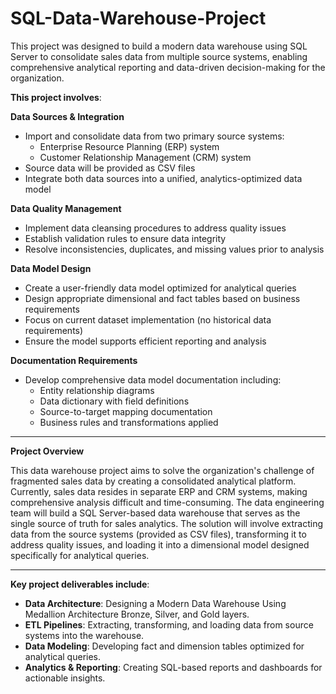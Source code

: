 # SQL-Data-Warehouse-Project

This project was designed to build a modern data warehouse using SQL Server to consolidate sales data from multiple source systems, enabling comprehensive analytical reporting and data-driven decision-making for the organization.

**This project involves**:

**Data Sources & Integration**

* Import and consolidate data from two primary source systems:
     * Enterprise Resource Planning (ERP) system
     * Customer Relationship Management (CRM) system
* Source data will be provided as CSV files
* Integrate both data sources into a unified, analytics-optimized data model

**Data Quality Management**

* Implement data cleansing procedures to address quality issues
* Establish validation rules to ensure data integrity
* Resolve inconsistencies, duplicates, and missing values prior to analysis

**Data Model Design**

* Create a user-friendly data model optimized for analytical queries
* Design appropriate dimensional and fact tables based on business requirements
* Focus on current dataset implementation (no historical data requirements)
* Ensure the model supports efficient reporting and analysis

**Documentation Requirements**

* Develop comprehensive data model documentation including:
    * Entity relationship diagrams
    * Data dictionary with field definitions
    * Source-to-target mapping documentation
    * Business rules and transformations applied

---

**Project Overview**

This data warehouse project aims to solve the organization's challenge of fragmented sales data by creating a consolidated analytical platform. Currently, sales data resides in separate ERP and CRM systems, making comprehensive analysis difficult and time-consuming.
The data engineering team will build a SQL Server-based data warehouse that serves as the single source of truth for sales analytics. The solution will involve extracting data from the source systems (provided as CSV files), transforming it to address quality issues, and loading it into a dimensional model designed specifically for analytical queries.


----

**Key project deliverables include**:

* **Data Architecture**: Designing a Modern Data Warehouse Using Medallion Architecture Bronze, Silver, and Gold layers.
* **ETL Pipelines**: Extracting, transforming, and loading data from source systems into the warehouse.
* **Data Modeling**: Developing fact and dimension tables optimized for analytical queries.
* **Analytics & Reporting**: Creating SQL-based reports and dashboards for actionable insights.





